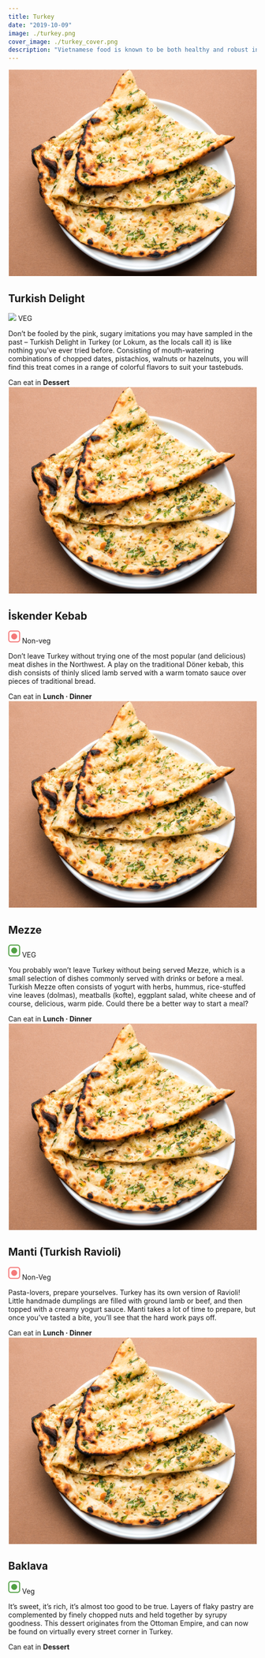 ```yaml
---
title: Turkey
date: "2019-10-09"
image: ./turkey.png
cover_image: ./turkey_cover.png
description: "Vietnamese food is known to be both healthy and robust in flavour, thanks its generous combination of fresh herbs and greens, paired with rice, noodles, seafood, pork and beef. Here's what you must try..."
---
```

<!-- Turkish Delight  -->
  <article class="article-wrap">
    <div class="img-box">
      <img src="/naan.png" class="country-img"/>
    </div>
    <div class="list-txt">
      <div class="txt-desc">
        <h2>Turkish Delight</h2>
        <div class="food-type">
          <span class="veg"><img src="/food-icon.svg" /> VEG</span>
        </div>
        <p>Don’t be fooled by the pink, sugary imitations you may have sampled in the past – Turkish Delight in Turkey (or Lokum, as the locals call it) is like nothing you’ve ever tried before. Consisting of mouth-watering combinations of chopped dates, pistachios, walnuts or hazelnuts, you will find this treat comes in a range of colorful flavors to suit your tastebuds.</p>
      </div>
      <div class="tags">
        <span>Can eat in <strong>Dessert</strong></span>
      </div>
    </div>
  </article>

  <!-- İskender Kebab -->
  <article class="article-wrap">
    <div class="img-box">
      <img src="/naan.png" class="country-img"/>
    </div>
    <div class="list-txt">
      <div class="txt-desc">
        <h2>İskender Kebab</h2>
        <div class="food-type">
          <span class="n-veg"><img src="/non-veg.svg" /> Non-veg</span>
        </div>
        <p>Don’t leave Turkey without trying one of the most popular (and delicious) meat dishes in the Northwest. A play on the traditional Döner kebab, this dish consists of thinly sliced lamb served with a warm tomato sauce over pieces of traditional bread.</p>
      </div>
      <div class="tags">
        <span>Can eat in <strong>Lunch · Dinner</strong></span>
      </div>
    </div>
  </article>

  <!-- Mezze -->
  <article class="article-wrap">
    <div class="img-box">
      <img src="/naan.png" class="country-img"/>
    </div>
    <div class="list-txt">
      <div class="txt-desc">
        <h2>Mezze</h2>
        <div class="food-type">
          <span class="veg"><img src="/veg.svg" /> VEG</span>
        </div>
        <p>You probably won’t leave Turkey without being served Mezze, which is a small selection of dishes commonly served with drinks or before a meal. Turkish Mezze often consists of yogurt with herbs, hummus, rice-stuffed vine leaves (dolmas), meatballs (kofte), eggplant salad, white cheese and of course, delicious, warm pide. Could there be a better way to start a meal?</p>
      </div>
      <div class="tags">
        <span>Can eat in <strong>Lunch · Dinner</strong></span>
      </div>
    </div>
  </article>

  <!-- Manti (Turkish Ravioli) -->
  <article class="article-wrap">
    <div class="img-box">
      <img src="/naan.png" class="country-img"/>
    </div>
    <div class="list-txt">
      <div class="txt-desc">
        <h2>Manti (Turkish Ravioli)</h2>
        <div class="food-type">
          <span class="n-veg"><img src="/non-veg.svg" /> Non-Veg</span>
        </div>
        <p>Pasta-lovers, prepare yourselves. Turkey has its own version of Ravioli! Little handmade dumplings are filled with ground lamb or beef, and then topped with a creamy yogurt sauce. Manti takes a lot of time to prepare, but once you’ve tasted a bite, you’ll see that the hard work pays off.</p>
      </div>
      <div class="tags">
        <span>Can eat in <strong>Lunch · Dinner</strong></span>
      </div>
    </div>
  </article>

  <!-- Baklava -->
  <article class="article-wrap">
    <div class="img-box">
      <img src="/naan.png" class="country-img"/>
    </div>
    <div class="list-txt">
      <div class="txt-desc">
        <h2>Baklava</h2>
        <div class="food-type">
          <span class="veg"><img src="/veg.svg" /> Veg</span>
        </div>
        <p>It’s sweet, it’s rich, it’s almost too good to be true. Layers of flaky pastry are complemented by finely chopped nuts and held together by syrupy goodness. This dessert originates from the Ottoman Empire, and can now be found on virtually every street corner in Turkey.</p>
      </div>
      <div class="tags">
        <span>Can eat in <strong>Dessert</strong></span>
      </div>
    </div>
  </article>
